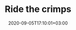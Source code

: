 ---
title: "Ride the crimps"
date: 2020-09-05T17:10:01+03:00
type: route
category: "route"
route_type: "boulder"
sector_weight: 13
link_27crags: https://27crags.com/crags/veikkola/routes/nameless-7
---